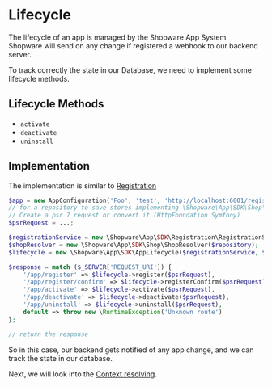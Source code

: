 # Lifecycle

The lifecycle of an app is managed by the Shopware App System.
Shopware will send on any change if registered a webhook to our backend server.

To track correctly the state in our Database, we need to implement some lifecycle methods.

## Lifecycle Methods

- `activate`
- `deactivate`
- `uninstall`

## Implementation

The implementation is similar to [Registration](./getting_started.md)

```php
$app = new AppConfiguration('Foo', 'test', 'http://localhost:6001/register/callback');
// for a repository to save stores implementing \Shopware\App\SDK\Shop\ShopRepositoryInterface, see FileShopRepository as an example$repository = ...;
// Create a psr 7 request or convert it (HttpFoundation Symfony)
$psrRequest = ...;

$registrationService = new \Shopware\App\SDK\Registration\RegistrationService($app, $repository);
$shopResolver = new \Shopware\App\SDK\Shop\ShopResolver($repository);
$lifecycle = new \Shopware\App\SDK\AppLifecycle($registrationService, $shopResolver, $repository);

$response = match ($_SERVER['REQUEST_URI']) {
    '/app/register' => $lifecycle->register($psrRequest),
    '/app/register/confirm' => $lifecycle->registerConfirm($psrRequest),
    '/app/activate' => $lifecycle->activate($psrRequest),
    '/app/deactivate' => $lifecycle->deactivate($psrRequest),
    '/app/uninstall' => $lifecycle->uninstall($psrRequest),
    default => throw new \RuntimeException('Unknown route')
};

// return the response
```

So in this case, our backend gets notified of any app change, and we can track the state in our database.

Next, we will look into the [Context resolving](./03-context.md).